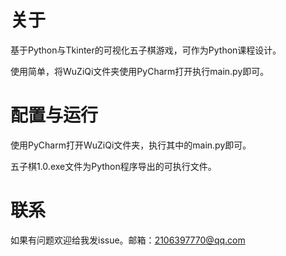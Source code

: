 # 关于
  基于Python与Tkinter的可视化五子棋游戏，可作为Python课程设计。
  
  使用简单，将WuZiQi文件夹使用PyCharm打开执行main.py即可。

# 配置与运行
  使用PyCharm打开WuZiQi文件夹，执行其中的main.py即可。
  
  五子棋1.0.exe文件为Python程序导出的可执行文件。

# 联系
  如果有问题欢迎给我发issue。邮箱：2106397770@qq.com

